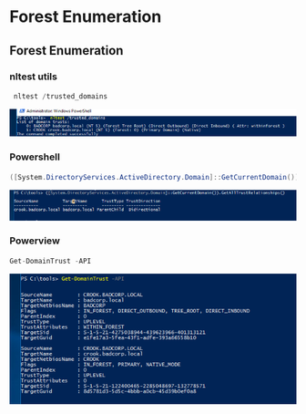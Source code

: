 # Forest Enumeration

## Forest Enumeration

### nltest utils

```csharp
 nltest /trusted_domains
```

![](../../../../.gitbook/assets/image%20%28301%29.png)

### Powershell

```csharp
([System.DirectoryServices.ActiveDirectory.Domain]::GetCurrentDomain()).GetAllTrustRelationships()
```

![](../../../../.gitbook/assets/image%20%2834%29.png)

### Powerview

```csharp
Get-DomainTrust -API
```

![](../../../../.gitbook/assets/image%20%28239%29.png)



